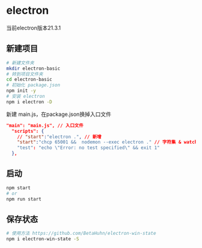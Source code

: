 <!--
 * @Author: Topskys
 * @Date: 2022-11-29 19:57:28
 * @LastEditTime: 2022-11-30 22:52:52
-->
# electron
当前electron版本21.3.1


## 新建项目
```bash
# 新建文件夹
mkdir electron-basic
# 转到项目文件夹
cd electron-basic
# 初始化 package.json
npm init -y
# 安装 electron
npm i electron -D
``` 
新建 main.js，在package.json换掉入口文件
```json
"main": "main.js", // 入口文件
  "scripts": {
    // "start":"electron .", // 新增
    "start":"chcp 65001 &&  nodemon --exec electron ." // 字符集 & watch
    "test": "echo \"Error: no test specified\" && exit 1"
  },
```

## 启动
```bash
npm start
# or
npm run start
```


## 保存状态
```bash
# 使用方法 https://github.com/BetaHuhn/electron-win-state
npm i electron-win-state -S
```
